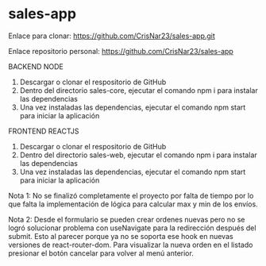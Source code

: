 # sales-app

Enlace para clonar: https://github.com/CrisNar23/sales-app.git

Enlace repositorio personal: https://github.com/CrisNar23/sales-app

BACKEND NODE

1. Descargar o clonar el respositorio de GitHub 
2. Dentro del directorio sales-core, ejecutar el comando npm i para instalar las dependencias
3. Una vez instaladas las dependencias, ejecutar el comando npm start para iniciar la aplicación

FRONTEND REACTJS

1. Descargar o clonar el respositorio de GitHub
2. Dentro del directorio sales-web, ejecutar el comando npm i para instalar las dependencias
3. Una vez instaladas las dependencias, ejecutar el comando npm start para iniciar la aplicación

Nota 1: No se finalizó completamente el proyecto por falta de tiempo por lo que falta la implementación de lógica para calcular max y min de los envíos.

Nota 2: Desde el formulario se pueden crear ordenes nuevas pero no se logró solucionar problema con useNavigate para la redirección después del submit. Esto al parecer porque ya no se soporta ese hook en nuevas versiones de react-router-dom. Para visualizar la nueva orden en el listado presionar el botón cancelar para volver al menú anterior.